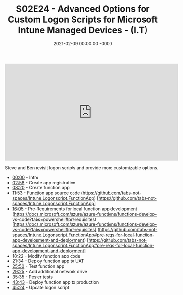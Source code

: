 ﻿---
layout: post
title: "S02E24 - Advanced Options for Custom Logon Scripts for Microsoft Intune Managed Devices - (I.T)"
date: 2021-02-09 00:00:00 -0000
categories:
---

<iframe loading="lazy" width="560" height="315" src="https://www.youtube.com/embed/kUTC-oi8Nhw" title="YouTube video player" frameborder="0" allow="accelerometer; autoplay; clipboard-write; encrypted-media; gyroscope; picture-in-picture" allowfullscreen></iframe>

Steve and Ben revisit logon scripts and provide more customizable options.

* [00:00](https://www.youtube.com/watch?v=kUTC-oi8Nhw&t=0s) - Intro
* [02:58](https://www.youtube.com/watch?v=kUTC-oi8Nhw&t=178s) - Create app registration
* [08:20](https://www.youtube.com/watch?v=kUTC-oi8Nhw&t=500s) - Create function app
* [11:53](https://www.youtube.com/watch?v=kUTC-oi8Nhw&t=713s) - Function app source code
(https://github.com/tabs-not-spaces/Intune.Logonscript.FunctionApp) [https://github.com/tabs-not-spaces/Intune.Logonscript.FunctionApp]
* [16:05](https://www.youtube.com/watch?v=kUTC-oi8Nhw&t=965s) - Pre-Requirements for local function app development
(https://docs.microsoft.com/azure/azure-functions/functions-develop-vs-code?tabs=powershell#prerequisites) [https://docs.microsoft.com/azure/azure-functions/functions-develop-vs-code?tabs=powershell#prerequisites]
(https://github.com/tabs-not-spaces/Intune.Logonscript.FunctionApp#pre-reqs-for-local-function-app-development-and-deployment) [https://github.com/tabs-not-spaces/Intune.Logonscript.FunctionApp#pre-reqs-for-local-function-app-development-and-deployment]
* [18:22](https://www.youtube.com/watch?v=kUTC-oi8Nhw&t=1102s) - Modify function app code
* [21:34](https://www.youtube.com/watch?v=kUTC-oi8Nhw&t=1294s) - Deploy function app to UAT
* [25:50](https://www.youtube.com/watch?v=kUTC-oi8Nhw&t=1550s) - Test function app
* [29:25](https://www.youtube.com/watch?v=kUTC-oi8Nhw&t=1765s) - Add additional network drive
* [35:35](https://www.youtube.com/watch?v=kUTC-oi8Nhw&t=2135s) - Pester tests
* [43:43](https://www.youtube.com/watch?v=kUTC-oi8Nhw&t=2623s) - Deploy function app to production
* [45:24](https://www.youtube.com/watch?v=kUTC-oi8Nhw&t=2724s) - Update logon script

